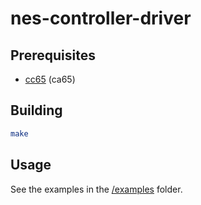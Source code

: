 # nes-controller-driver
## Prerequisites
+ [cc65](https://cc65.github.io "CC65 project page") (ca65)

## Building
```bash
make
```
## Usage
See the examples in the [/examples](examples) folder.
